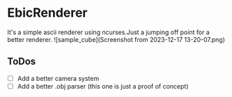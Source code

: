 # EbicRenderer
It's a simple ascii renderer using ncurses.Just a jumping off point for a better renderer.
![sample_cube](Screenshot from 2023-12-17 13-20-07.png)

## ToDos
- [ ] Add a better camera system
- [ ] Add a better .obj parser (this one is just a proof of concept)